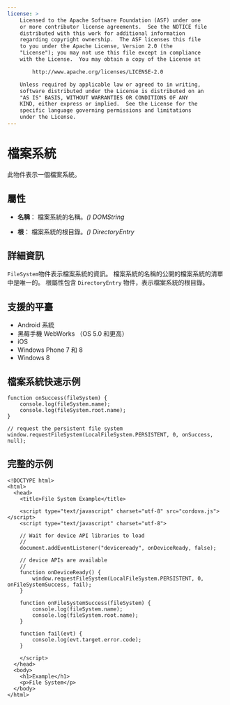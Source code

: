 ```yaml
---
license: >
    Licensed to the Apache Software Foundation (ASF) under one
    or more contributor license agreements.  See the NOTICE file
    distributed with this work for additional information
    regarding copyright ownership.  The ASF licenses this file
    to you under the Apache License, Version 2.0 (the
    "License"); you may not use this file except in compliance
    with the License.  You may obtain a copy of the License at

        http://www.apache.org/licenses/LICENSE-2.0

    Unless required by applicable law or agreed to in writing,
    software distributed under the License is distributed on an
    "AS IS" BASIS, WITHOUT WARRANTIES OR CONDITIONS OF ANY
    KIND, either express or implied.  See the License for the
    specific language governing permissions and limitations
    under the License.
---
```


# 檔案系統

此物件表示一個檔案系統。

## 屬性

*   **名稱**： 檔案系統的名稱。*() DOMString*

*   **根**： 檔案系統的根目錄。*() DirectoryEntry*

## 詳細資訊

`FileSystem`物件表示檔案系統的資訊。 檔案系統的名稱的公開的檔案系統的清單中是唯一的。 根屬性包含 `DirectoryEntry` 物件，表示檔案系統的根目錄。

## 支援的平臺

*   Android 系統
*   黑莓手機 WebWorks （OS 5.0 和更高）
*   iOS
*   Windows Phone 7 和 8
*   Windows 8

## 檔案系統快速示例

    function onSuccess(fileSystem) {
        console.log(fileSystem.name);
        console.log(fileSystem.root.name);
    }
    
    // request the persistent file system
    window.requestFileSystem(LocalFileSystem.PERSISTENT, 0, onSuccess, null);
    

## 完整的示例

    <!DOCTYPE html>
    <html>
      <head>
        <title>File System Example</title>
    
        <script type="text/javascript" charset="utf-8" src="cordova.js"></script>
        <script type="text/javascript" charset="utf-8">
    
        // Wait for device API libraries to load
        //
        document.addEventListener("deviceready", onDeviceReady, false);
    
        // device APIs are available
        //
        function onDeviceReady() {
            window.requestFileSystem(LocalFileSystem.PERSISTENT, 0, onFileSystemSuccess, fail);
        }
    
        function onFileSystemSuccess(fileSystem) {
            console.log(fileSystem.name);
            console.log(fileSystem.root.name);
        }
    
        function fail(evt) {
            console.log(evt.target.error.code);
        }
    
        </script>
      </head>
      <body>
        <h1>Example</h1>
        <p>File System</p>
      </body>
    </html>